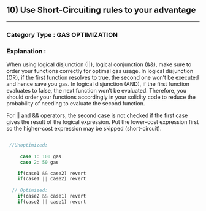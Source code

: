 ## 10) Use Short-Circuiting rules to your advantage 


---

### **Category Type** : GAS OPTIMIZATION


### **Explanation** :

When using logical disjunction (||), logical conjunction (&&), make sure to order your functions correctly for optimal gas usage.
     In logical disjunction (OR), if the first function resolves to true, the second one won’t be executed and hence save you gas.
     In logical disjunction (AND), if the first function evaluates to false, the next function won’t be evaluated.
     Therefore, you should order your functions accordingly in your solidity code to reduce the probability of needing to evaluate the second function. 

For || and && operators, the second case is not checked if the first case gives the result of the logical expression.  Put the lower-cost expression first so the higher-cost expression may be skipped (short-circuit).




```javascript

 //Unoptimized:
    
     case 1: 100 gas
     case 2: 50 gas

 	if(case1 && case2) revert
 	if(case1 || case2) revert
    
  // Optimized:
    if(case2 && case1) revert
 	if(case2 || case1) revert
	

```
